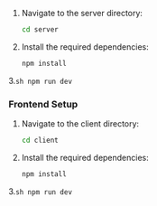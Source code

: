 1. Navigate to the server directory:
    ```sh
    cd server
    ```
2. Install the required dependencies:
    ```sh
    npm install
    ```
3.```sh
    npm run dev
    ```

### Frontend Setup

1. Navigate to the client directory:
    ```sh
    cd client
    ```
2. Install the required dependencies:
    ```sh
    npm install
    ```
3.```sh
    npm run dev
    ```

